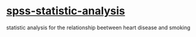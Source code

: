 # [spss-statistic-analysis](https://github.com/geo-gkez/spss-statistic-analysis/blob/main/README.pdf)
statistic analysis for the relationship beetween heart disease and smoking

